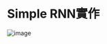 # Simple RNN實作

![image](https://user-images.githubusercontent.com/89304181/139174497-61335cf6-a878-42ed-bf44-e07672faa02b.png)
